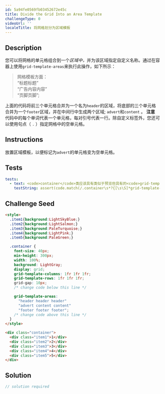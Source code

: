 ```yaml
---
id: 5a94fe0569fb03452672e45c
title: Divide the Grid Into an Area Template
challengeType: 0
videoUrl: ''
localeTitle: 将网格划分为区域模板
---
```


## Description
<section id="description">您可以将网格的单元格组合到一个<dfn>区域中，</dfn>并为该区域指定自定义名称。通过在容器上使用<code>grid-template-areas</code>来执行此操作，如下所示： <blockquote>网格模板方面： <br> “标题标题” <br> “广告内容内容” <br> “页脚页脚”; </blockquote>上面的代码将前三个单元格合并为一个名为<code>header</code>的区域，将底部的三个单元格合并为一个<code>footer</code>区域，并在中间行中生成两个区域; <code>advert</code>和<code>content</code> 。 <strong>注意</strong> <br>代码中的每个单词代表一个单元格，每对引号代表一行。除自定义标签外，您还可以使用句点（ <code>.</code> ）指定网格中的空单元格。 </section>

## Instructions
<section id="instructions">放置区域模板，以便标记为<code>advert</code>的单元格变为空单元格。 </section>

## Tests
<section id='tests'>

```yml
tests:
  - text: <code>container</code>类应该具有类似于预览但具有的<code>grid-template-areas</code>属性<code>.</code>而不是<code>advert</code>区域。
    testString: assert(code.match(/.container\s*?{[\s\S]*grid-template-areas\s*?:\s*?"\s*?header\s*?header\s*?header\s*?"\s*?"\s*?.\s*?content\s*?content\s*?"\s*?"\s*?footer\s*?footer\s*?footer\s*?"\s*?;[\s\S]*}/gi), '<code>container</code> class should have a <code>grid-template-areas</code> propertiy similar to the preview but has <code>.</code> instead of the <code>advert</code> area.');

```

</section>

## Challenge Seed
<section id='challengeSeed'>

<div id='html-seed'>

```html
<style>
  .item1{background:LightSkyBlue;}
  .item2{background:LightSalmon;}
  .item3{background:PaleTurquoise;}
  .item4{background:LightPink;}
  .item5{background:PaleGreen;}

  .container {
    font-size: 40px;
    min-height: 300px;
    width: 100%;
    background: LightGray;
    display: grid;
    grid-template-columns: 1fr 1fr 1fr;
    grid-template-rows: 1fr 1fr 1fr;
    grid-gap: 10px;
    /* change code below this line */

    grid-template-areas:
      "header header header"
      "advert content content"
      "footer footer footer";
    /* change code above this line */
  }
</style>

<div class="container">
  <div class="item1">1</div>
  <div class="item2">2</div>
  <div class="item3">3</div>
  <div class="item4">4</div>
  <div class="item5">5</div>
</div>

```

</div>



</section>

## Solution
<section id='solution'>

```js
// solution required
```
</section>
